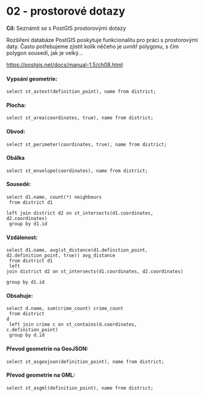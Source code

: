 # 02 - prostorové dotazy

**Cíl:** Seznámit se s PostGIS prostorovými dotazy

Rozšíření databáze PostGIS poskytuje funkcionalitu pro práci s prostorovými daty. Často potřebujeme zjistit
kolik něčeho je uvnitř polygonu, s čím polygon sousedí, jak je velký...

https://postgis.net/docs/manual-1.5/ch08.html

#### Vypsání geometrie:

`select st_astext(definition_point), name from district;`

#### Plocha: 

`select st_area(coordinates, true), name from district;`

#### Obvod:

`select st_perimeter(coordinates, true), name from district;`

#### Obálka

`select st_envelope(coordinates), name from district;`

#### Sousedé:

<code>select d1.name, count(*) neighbours<br>
from district d1<br>
left join district d2 on st_intersects(d1.coordinates, d2.coordinates)<br>
group by d1.id</code>

#### Vzdálenost:

<code>select d1.name, avg(st_distance(d1.definition_point, d2.definition_point, true)) avg_distance<br>
from district d1<br>
left join district d2 on st_intersects(d1.coordinates, d2.coordinates)<br>
group by d1.id</code>

#### Obsahuje: 

<code>select d.name, sum(crime_count) crime_count<br>
from district d<br>
left join crime c on st_contains(d.coordinates, c.definition_point)<br>
group by d.id</code>

#### Převod geometrie na GeoJSON:

`select st_asgeojson(definition_point), name from district;`

#### Převod geometrie na GML:

`select st_asgml(definition_point), name from district;`

